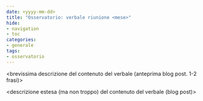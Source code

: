 ```yaml
---
date: <yyyy-mm-dd>
title: "Osservatorio: verbale riunione <mese>"
hide:
- navigation
- toc
categories:
- generale
tags:
- osservatorio
---
```



<brevissima descrizione del contenuto del verbale (anteprima blog post. 1-2 frasi)>

<!-- more -->

<descrizione estesa (ma non troppo) del contenuto del verbale (blog post)>